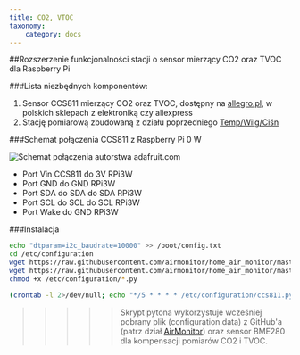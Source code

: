 ```yaml
---
title: CO2, VTOC
taxonomy:
    category: docs
---
```


##Rozszerzenie funkcjonalności stacji o sensor mierzący CO2 oraz TVOC dla Raspberry Pi

###Lista niezbędnych komponentów:
1. Sensor CCS811 mierzący CO2 oraz TVOC, dostępny na [allegro.pl](http://bit.ly/2kitahS), w polskich sklepach z elektroniką czy aliexpress
2. Stację pomiarową zbudowaną z działu poprzedniego [Temp/Wilg/Ciśn](http://airmonitor.pl/intermediate)



###Schemat połączenia CCS811 z Raspberry Pi 0 W

![Schemat połączenia autorstwa adafruit.com](https://cdn-learn.adafruit.com/assets/assets/000/045/239/medium640/adafruit_products_CCS811_pi_bb.png)

+ Port Vin CCS811 do 3V RPi3W 
+ Port GND do GND RPi3W
+ Port SDA do SDA do SDA RPi3W
+ Port SCL do SCL do SCL RPi3W
+ Port Wake do GND RPi3W


###Instalacja

```bash
echo "dtparam=i2c_baudrate=10000" >> /boot/config.txt
cd /etc/configuration
wget https://raw.githubusercontent.com/airmonitor/home_air_monitor/master/CCS811_RPi.py
wget https://raw.githubusercontent.com/airmonitor/home_air_monitor/master/ccs811.py
chmod +x /etc/configuration/*.py

(crontab -l 2>/dev/null; echo "*/5 * * * * /etc/configuration/ccs811.py") | crontab -
```

>>>>>Skrypt pytona wykorzystuje wcześniej pobrany plik (configuration.data) z GitHub'a (patrz dział [AirMonitor](http://airmonitor.pl/basics/installation)) oraz sensor BME280 dla kompensacji pomiarów CO2 i TVOC.
